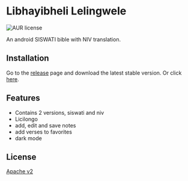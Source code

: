 # Libhayibheli Lelingwele

![AUR license](https://img.shields.io/aur/license/android-studio)

An android SISWATI bible with NIV translation. 

## Installation
Go to the [release](https://github.com/LindelwaSfiso/libhayibheli-lelingwele/releases) page and download the latest stable version.
Or click [here](https://github.com/LindelwaSfiso/libhayibheli-lelingwele/releases/download/v1.0.1/bible_siswati_v1.0.0.apk). 

## Features
- Contains 2 versions, siswati and niv
- Licilongo
- add, edit and save notes
- add verses to favorites
- dark mode

## License

[Apache v2](https://choosealicense.com/licenses/apache/)
